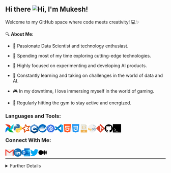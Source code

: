 ## Hi there <img width="28px" alt="Hi" src="https://user-images.githubusercontent.com/1303154/88677602-1635ba80-d120-11ea-84d8-d263ba5fc3c0.gif" />, I'm Mukesh!

Welcome to my GitHub space where code meets creativity! 💻✨

🔍 **About Me:**

- 🌱 Passionate Data Scientist and technology enthusiast.
  
- 🚀 Spending most of my time exploring cutting-edge technologies.
  
- 🤖 Highly focused on experimenting and developing AI products.
  
- 🧠 Constantly learning and taking on challenges in the world of data and AI.
  
- 🎮 In my downtime, I love immersing myself in the world of gaming.
  
- 💪 Regularly hitting the gym to stay active and energized.

### **Languages and Tools**:

[<img align="left" alt="Airflow" width="26px" src="tools-&-languages/airflow.png" />](https://airflow.apache.org/docs/stable/)

[<img align="left" alt="Python" width="26px" src="tools-&-languages/python.svg" />](https://docs.python.org/3/)

[<img align="left" alt="PySpark" width="26px" src="tools-&-languages/spark.svg" />](https://spark.apache.org/docs/latest/api/python/index.html)

[<img align="left" alt="C++" width="26px" src="tools-&-languages/c++.svg" />](https://devdocs.io/cpp/)

[<img align="left" alt="Docker" width="26px" src="tools-&-languages/docker.svg" />](https://docs.docker.com/engine/)

[<img align="left" alt="Kubernetes" width="26px" src="tools-&-languages/kubernetes.svg" />](https://kubernetes.io/docs/home/)

[<img align="left" alt="Visual Studio Code" width="26px" src="tools-&-languages/visual-studio-code.svg" />](https://docs.microsoft.com/en-us/visualstudio/?view=vs-2019)

[<img align="left" alt="HTML5" width="26px" src="tools-&-languages/html5.svg" />](https://devdocs.io/html/)

[<img align="left" alt="CSS3" width="26px" src="tools-&-languages/css3.svg" />](https://devdocs.io/css/)

[<img align="left" alt="JavaScript" width="26px" src="tools-&-languages/javascript.svg" />](https://devdocs.io/javascript/)

[<img align="left" alt="MySQL" width="26px" src="tools-&-languages/mysql.svg" />](https://dev.mysql.com/doc/)

[<img align="left" alt="Git" width="26px" src="tools-&-languages/git.svg" />](https://git-scm.com/doc)

[<img align="left" alt="GitHub" width="26px" src="tools-&-languages/github.svg" />](https://docs.github.com/en)

[<img align="left" alt="Terminal" width="26px" src="tools-&-languages/terminal.svg" />](https://docs.microsoft.com/en-us/windows/terminal/)

<br />

### **Connect With Me**:

[<img align="left" alt="GMail" width="26px" src="social/gmail.svg" />](devsofmukesh@gmail.com)

[<img align="left" alt="LinkedIn" width="26px" src="social/linkedin.svg" />](https://www.linkedin.com/in/mk09/)

[<img align="left" alt="Outlook" width="26px" src="social/outlook.svg" />](devsofmukesh@hotmail.com)

[<img align="left" alt="Twitter" width="26px" src="social/twitter.svg" />](https://twitter.com/devsofmukesh)

[<img align="left" alt="Medium" width="26px" src="social/medium.svg" />](https://medium.com/@devsofmukesh)

<br />

---
<details>

<summary>Further Details</summary>

</br>

<p align="center">
    <a href="https://wakatime.com/@018c2922-6f10-4286-bdc9-b5c214a1ed36">
    <img src="https://wakatime.com/badge/user/018c2922-6f10-4286-bdc9-b5c214a1ed36.svg" alt="total time coded" />
    </a>
    <a href="https://komarev.com/ghpvc/?username=devsofmukesh">
    <img src="https://komarev.com/ghpvc/?username=devsofmukesh" alt="profile views" />
    </a>
    <a href="https://github.com/devsofmukesh?tab=followers">
    <img src="https://img.shields.io/github/followers/devsofmukesh?logo=github&style=plastic" alt="followers">
    </a>
    <a href="https://github.com/devsofmukesh/devsofmukesh">
    <img src="https://img.shields.io/github/downloads/devsofmukesh/devsofmukesh/total" alt="total downloads">
    </a>
    <a href="https://github.com/devsofmukesh/devsofmukesh">
    <img src="https://img.shields.io/github/commit-activity/m/devsofmukesh/devsofmukesh" alt="commit activity">
    </a>
</p>

### **Coding Stats:**

<!--START_SECTION:waka-->

```txt
Python       2 hrs 54 mins   ████████████████████████▓   99.05 %
Text         0 secs          ░░░░░░░░░░░░░░░░░░░░░░░░░   00.33 %
HTML         0 secs          ░░░░░░░░░░░░░░░░░░░░░░░░░   00.22 %
CSS          0 secs          ░░░░░░░░░░░░░░░░░░░░░░░░░   00.15 %
JSON         0 secs          ░░░░░░░░░░░░░░░░░░░░░░░░░   00.13 %
```

<!--END_SECTION:waka-->

### **GitHub Stats:** 

<p align="left">
<a href="https://github.com/devsofmukesh/devsofmukesh">
<img width="400px" height="153px" src="https://github-readme-stats.vercel.app/api?username=devsofmukesh&hide=stars&show_icons=true&hide_border=true&theme=transparent" alt="GitHub Stats Card">
</a>
<a href="https://github.com/devsofmukesh/devsofmukesh">
<img width="400px" height="153px" src="https://github-readme-stats.vercel.app/api/top-langs/?username=devsofmukesh&layout=compact&hide_border=true&theme=transparent" alt="Languages Used Card">
</a>
</p>

</details>
